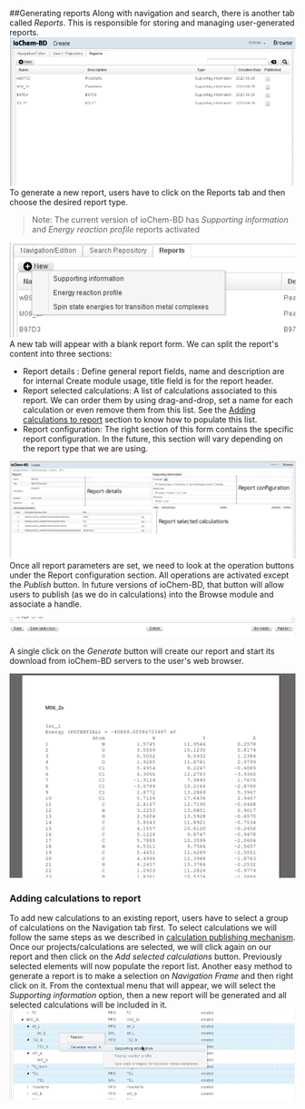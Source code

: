 ##Generating reports
Along with navigation and search, there is another tab called *Reports*. This is responsible for storing and managing user-generated reports.
![Report manager tab](/images/CreateReportsMain.png) 
To generate a new report, users have to click on the Reports tab and then choose the desired report type.

>Note: The current version of ioChem-BD has *Supporting information* and *Energy reaction profile* reports activated

![New report button](/images/CreateReportsNew.png) 
A new tab will appear with a blank report form.
We can split the report's content into three sections:
  * Report details : Define general report fields, name and description are for internal Create module usage, title field is for the report header.
  * Report selected calculations: A list of calculations associated to this report. We can order them by using drag-and-drop, set a name for each calculation or even remove them from this list. See the [Adding calculations to report](/#addingCalculationsToReport "wikilink") section to know how to populate this list.
  * Report configuration: The right section of this form contains the specific report configuration. In the future, this section will vary depending on the report type that we are using.
   
![Report form section](/images/CreateReportsSupportingInformation.png)
Once all report parameters are set, we need to look at the operation buttons under the Report configuration section. All operations are activated except the *Publish* button. In future versions of ioChem-BD, that button will allow users to publish (as we do in calculations) into the Browse module and associate a handle. 

![New report options](/images/CreateReportsNewButton.png) 

A single click on the *Generate* button will create our report and start its download from ioChem-BD servers to the user's web browser. 

![Report PDF output example](/images/CreateReportsNewResult.png)

<span id="addingCalculationsToReport"></span>

### Adding calculations to report
To add new calculations to an existing report, users have to select a group of calculations on the Navigation tab first.
To select calculations we will follow the same steps as we described in [calculation publishing mechanism](/Publishing_calculations_into_Browse#publicationSteps "wikilink").
Once our projects/calculations are selected, we will click again on our report and then click on the *Add selected calculations* button. Previously selected elements will now populate the report list.
Another easy method to generate a report is to make a selection on *Navigation Frame* and then right click on it. From the contextual menu that will appear, we will select the *Supporting information* option, then a new report will be generated and all selected calculations will be included in it. 
![Creating reports based on calculation selection](/images/CreateReportsNew2.png "wikilink")